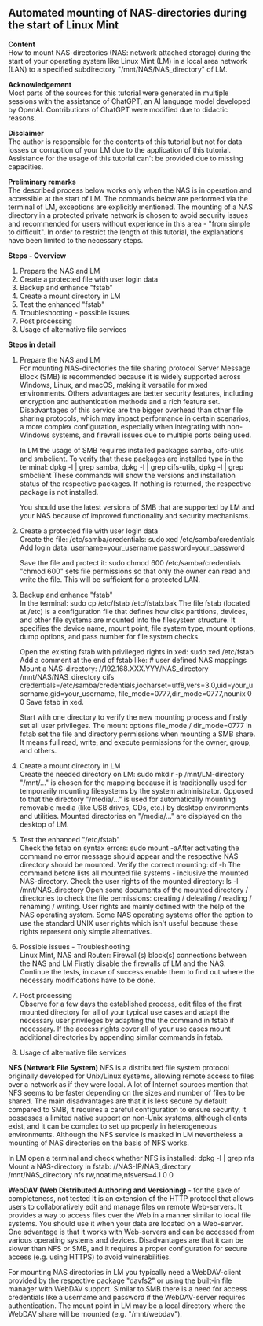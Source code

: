 ## Automated mounting of NAS-directories during the start of Linux Mint

**Content**  
How to mount NAS-directories (NAS: network attached storage) during the start of your operating system like Linux Mint (LM) in a local area network (LAN) to a specified subdirectory "/mnt/NAS/NAS_directory" of LM.

**Acknowledgement**  
Most parts of the sources for this tutorial were generated in multiple sessions with the assistance of ChatGPT, an AI language model developed by OpenAI. Contributions of ChatGPT were modified due to didactic reasons.

**Disclaimer**  
The author is responsible for the contents of this tutorial but not for data losses or corruption of your LM due to the application of this tutorial. Assistance for the usage of this tutorial can't be provided due to missing capacities.

**Preliminary remarks**  
The described process below works only when the NAS is in operation and accessible at the start of LM.
The commands below are performed via the terminal of LM, exceptions are explicitly mentioned.
The mounting of a NAS directory in a protected private network is chosen to avoid security issues and recommended for users without experience in this area - "from simple to difficult".
In order to restrict the length of this tutorial, the explanations have been limited to the necessary steps.

**Steps - Overview**

1. Prepare the NAS and LM
2. Create a protected file with user login data
3. Backup and enhance "fstab"
4. Create a mount directory in LM
5. Test the enhanced "fstab"
6. Troubleshooting - possible issues
7. Post processing
8. Usage of alternative file services

**Steps in detail**

1. Prepare the NAS and LM  
   For mounting NAS-directories the file sharing protocol Server Message Block (SMB) is recommended because it is widely supported across Windows, Linux, and macOS, making it versatile for mixed environments. Others advantages are better security features, including encryption and authentication methods and a rich feature set. Disadvantages of this service are the bigger overhead than other file sharing protocols, which may impact performance in certain scenarios, a more complex configuration, especially when integrating with non-Windows systems, and firewall issues due to multiple ports being used.

   In LM the usage of SMB requires installed packages samba, cifs-utils and smbclient. To verify that these packages are installed type in the terminal: dpkg -l | grep samba, dpkg -l | grep cifs-utils, dpkg -l | grep smbclient
   These commands will show the versions and installation status of the respective packages. If nothing is returned, the respective package is not installed.

   You should use the latest versions of SMB that are supported by LM and your NAS because of improved functionality and security mechanisms.
2. Create a protected file with user login data  
   Create the file: /etc/samba/credentials: sudo xed /etc/samba/credentials
   Add login data:
   username=your_username
   password=your_password

   Save the file and protect it: sudo chmod 600 /etc/samba/credentials
   "chmod 600" sets file permissions so that only the owner can read and write the file. This will be sufficient for a protected LAN.
3. Backup and enhance "fstab"  
   In the terminal: sudo cp /etc/fstab /etc/fstab.bak
   The file fstab (located at /etc) is a configuration file that defines how disk partitions, devices, and other file systems are mounted into the filesystem structure. It specifies the device name, mount point, file system type, mount options, dump options, and pass number for file system checks.

   Open the existing fstab with privileged rights in xed: sudo xed /etc/fstab
   Add a comment at the end of fstab like: # user defined NAS mappings
   Mount a NAS-directory: //192.168.XXX.YYY/NAS_directory /mnt/NAS/NAS_directory cifs credentials=/etc/samba/credentials,iocharset=utf8,vers=3.0,uid=your_username,gid=your_username, file_mode=0777,dir_mode=0777,nounix 0 0
   Save fstab in xed.

   Start with one directory to verify the new mounting process and firstly set all user privileges.
   The mount options file_mode / dir_mode=0777 in fstab set the file and directory permissions when mounting a SMB share. It means full read, write, and execute permissions for the owner, group, and others.
4. Create a mount directory in LM  
   Create the needed directory on LM: sudo mkdir -p /mnt/LM-directory
   "/mnt/..." is chosen for the mapping because it is traditionally used for temporarily mounting filesystems by the system administrator. Opposed to that the directory "/media/..." is used for automatically mounting removable media (like USB drives, CDs, etc.) by desktop environments and utilities. Mounted directories on "/media/..." are displayed on the desktop of LM.
5. Test the enhanced "/etc/fstab"  
   Check the fstab on syntax errors: sudo mount -aAfter activating the command no error message should appear and the respective NAS directory should be mounted.
   Verify the correct mounting: df -h
   The command before lists all mounted file systems - inclusive the mounted NAS-directory.
   Check the user rights of the mounted directory: ls -l /mnt/NAS_directory
   Open some documents of the mounted directory / directories to check the file permissions: creating / deleating / reading / renaming / writing.
   User rights are mainly defined with the help of the NAS operating system. Some NAS operating systems offer the option to use the standard UNIX user rights which isn't useful because these rights represent only simple alternatives.
6. Possible issues - Troubleshooting  
   Linux Mint, NAS and Router: Firewall(s) block(s) connections between the NAS and LM
   Firstly disable the firewalls of LM and the NAS. Continue the tests, in case of success enable them to find out where the necessary modifications have to be done.
7. Post processing  
   Observe for a few days the established process, edit files of the first mounted directory for all of your typical use cases and adapt the necessary user privileges by adapting the the command in fstab if necessary.
   If the access rights cover all of your use cases mount additional directories by appending similar commands in fstab.
8. Usage of alternative file services    

**NFS (Network File System)**
NFS is a distributed file system protocol originally developed for Unix/Linux systems, allowing remote access to files over a network as if they were local. A lot of Internet sources mention that NFS seems to be faster depending on the sizes and number of files to be shared. The main disadvantages are that it is less secure by default compared to SMB, it requires a careful configuration to ensure security, it possesses a limited native support on non-Unix systems, although clients exist, and it can be complex to set up properly in heterogeneous environments.
Although the NFS service is masked in LM nevertheless a mounting of NAS directories on the basis of NFS works.

In LM open a terminal and check whether NFS is installed: dpkg -l | grep nfs  
Mount a NAS-directory in fstab: //NAS-IP/NAS_directory /mnt/NAS_directory nfs rw,noatime,nfsvers=4.1 0 0

**WebDAV (Web Distributed Authoring and Versioning)** - for the sake of completeness, not tested
It is an extension of the HTTP protocol that allows users to collaboratively edit and manage files on remote Web-servers. It provides a way to access files over the Web in a manner similar to local file systems. You should use it when your data are located on a Web-server. One advantage is that it works with Web-servers and can be accessed from various operating systems and devices. Disadvantages are that it can be slower than NFS or SMB, and it requires a proper configuration for secure access (e.g. using HTTPS) to avoid vulnerabilities.

For mounting NAS directories in LM you typically need a WebDAV-client provided by the respective package "davfs2" or using the built-in file manager with WebDAV support. Similar to SMB there is a need for access credentials like a username and password if the WebDAV-server requires authentication. The mount point in LM may be a local directory where the WebDAV share will be mounted (e.g. "/mnt/webdav").
